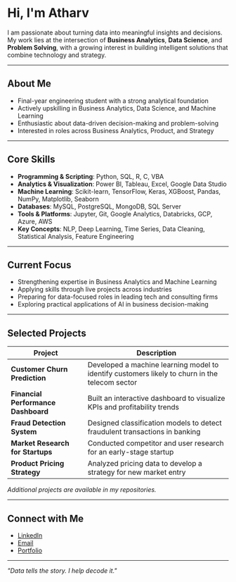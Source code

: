 # Hi, I'm Atharv

I am passionate about turning data into meaningful insights and decisions. My work lies at the intersection of **Business Analytics**, **Data Science**, and **Problem Solving**, with a growing interest in building intelligent solutions that combine technology and strategy.  

---

## About Me

- Final-year engineering student with a strong analytical foundation  
- Actively upskilling in Business Analytics, Data Science, and Machine Learning  
- Enthusiastic about data-driven decision-making and problem-solving  
- Interested in roles across Business Analytics, Product, and Strategy  

---

## Core Skills

- **Programming & Scripting**: Python, SQL, R, C, VBA  
- **Analytics & Visualization**: Power BI, Tableau, Excel, Google Data Studio  
- **Machine Learning**: Scikit-learn, TensorFlow, Keras, XGBoost, Pandas, NumPy, Matplotlib, Seaborn  
- **Databases**: MySQL, PostgreSQL, MongoDB, SQL Server  
- **Tools & Platforms**: Jupyter, Git, Google Analytics, Databricks, GCP, Azure, AWS  
- **Key Concepts**: NLP, Deep Learning, Time Series, Data Cleaning, Statistical Analysis, Feature Engineering  

---

## Current Focus

- Strengthening expertise in Business Analytics and Machine Learning  
- Applying skills through live projects across industries  
- Preparing for data-focused roles in leading tech and consulting firms  
- Exploring practical applications of AI in business decision-making  

---

## Selected Projects

| Project | Description |
|---------|-------------|
| **Customer Churn Prediction** | Developed a machine learning model to identify customers likely to churn in the telecom sector |
| **Financial Performance Dashboard** | Built an interactive dashboard to visualize KPIs and profitability trends |
| **Fraud Detection System** | Designed classification models to detect fraudulent transactions in banking |
| **Market Research for Startups** | Conducted competitor and user research for an early-stage startup |
| **Product Pricing Strategy** | Analyzed pricing data to develop a strategy for new market entry |

*Additional projects are available in my repositories.*  

---

## Connect with Me

- [LinkedIn](https://www.linkedin.com/in/atharvraskar)  
- [Email](mailto:raskaratharv28@gmail.com)  
- [Portfolio](https://atharvraskar.me/)  

---

*"Data tells the story. I help decode it."*  
